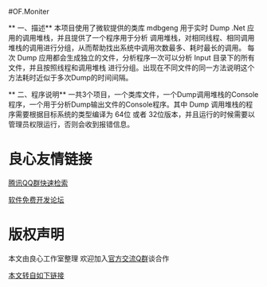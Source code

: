 ﻿#OF.Moniter

**
一、描述**
本项目使用了微软提供的类库 mdbgeng 用于实时 Dump .Net 应用的调用堆栈，并且提供了一个程序用于分析
调用堆栈，对相同线程、相同调用堆栈的调用进行分组，从而帮助找出系统中调用次数最多、耗时最长的调用。
每次 Dump 应用都会生成独立的文件，分析程序一次可以分析 Input 目录下的所有文件，并且按照线程和调用堆栈
进行分组。出现在不同文件的同一方法说明这个方法耗时近似于多次Dump的时间间隔。


**
二、程序说明**
一共3个项目，一个类库文件，一个Dump调用堆栈的Console程序，一个用于分析Dump输出文件的Console程序。其中 Dump 调用堆栈的程序需要根据目标系统的类型编译为 64位 或者 32位版本，并且运行的时候需要以管理员权限运行，否则会收到报错信息。


 # 良心友情链接

[腾讯QQ群快速检索](http://u.720life.cn/s/8cf73f7c)

[软件免费开发论坛](http://u.720life.cn/s/bbb01dc0)

# 版权声明 

本文由良心工作室整理 欢迎加入[官方交流Q群](https://u.720life.cn/s/f2316816)谈合作

[本文转自如下链接](http://u.720life.cn/g/2e71d0f0a5c601172267ba20d3a43c6e30f4dc9b6c8b46e7d3cbbd5c18dfa6278562ae6f666702b67a46fe321ef5bd4fb5c69f44aa11452327b12f0021c254aa)